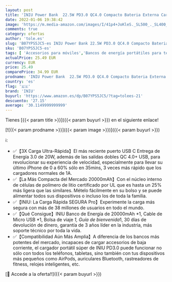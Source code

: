 ```yaml
---
layout: post
title: 'INIU Power Bank  22.5W PD3.0 QC4.0 Compacto Bateria Externa Carga Rapida  20000mAh 3A Salidas Cargador Portatil con Pantalla LED para iPhone 13 12 Pro Samsung Xiaomi Huawei iPad Airpods [2022 Versión]'
date: 2022-01-06 19:38:42
image: 'https://m.media-amazon.com/images/I/41p4+JoKleS._SL500_._SL400_.jpg'
comments: true
category: ofertas
author: 'tole.es'
slug: 'B07YPS5JC5-es INIU Power Bank 22.5W PD3.0 QC4.0 Compacto Bateria Externa...'
sku: 'B07YPS5JC5-es'
tags: [ 'Accesorios para móviles','Bancos de energía portátiles para teléfonos móviles','Cargadores para móviles','Comunicación móvil y accesorios','Electrónica','iniu','ipad','iphone', ]
actualPrice: 25.49 EUR
currency: EUR
price: 25.49
comparePrice: 34.99 EUR
prodname: 'INIU Power Bank  22.5W PD3.0 QC4.0 Compacto Bateria Externa Carga Rapida  20000mAh 3A Salidas Cargador Portatil con Pantalla LED para iPhone 13 12 Pro Samsung Xiaomi Huawei iPad Airpods [2022 Versión]'
country: 'es'
flag: '🇪🇸'
brand: 'INIU'
buyurl: 'https://www.amazon.es/dp/B07YPS5JC5/?tag=tolees-21'
descuento: '27.15'
average: '30.1149999999999'
---
```


Tienes [{{< param title >}}]({{< param buyurl >}}) en el siguiente enlace!

[![{{< param prodname >}}]({{< param image >}})]({{< param buyurl >}})

ℹ️:

- ✅【3X Carga Ultra-Rápida】El más reciente puerto USB C Entrega de Energía 3.0 de 20W, además de las salidas dobles QC 4.0+ USB, para revolucionar su experiencia de velocidad, especialmente para llevar su último iPhone de 0 a 60% sólo en 35mins, 3 veces más rápido que los cargadores normales de 1A.
- ✅【La Más Compacta del Mercado 20000mAh】Con el núcleo interno de células de polímero de litio certificado por UL que es hasta un 25% más ligera que las similares. Mételo fácilmente en su bolso y se puede alimentar todos sus dispositivos o incluso los de toda la familia.
- ✅【INIU: La Carga Rápida SEGURA Pro】Experimente la carga más segura con más de 38 millones de usuarios en todo el mundo.
- ✅【Qué Consigue】INIU Banco de Energía de 20000mAh *1, Cable de Micro USB *1, Bolsa de viaje *1, Guía de bienvenida*1, 30 días de devolución de dinero, garantía de 3 años líder en la industria, más soporte técnico por toda la vida.
- ✅【Compatibilidad Aún Más Amplia】A diferencia de los bancos más potentes del mercado, incapaces de cargar accesorios de baja corriente, el cargador portátil súper de INIU PD3.0 puede funcionar no sólo con todos los teléfonos, tabletas, sino también con tus dispositivos más pequeños como AirPods, auriculares Bluetooth, rastreadores de fitness, relojes inteligentes, etc.

[🛒 Accede a la oferta!!]({{< param buyurl >}})
